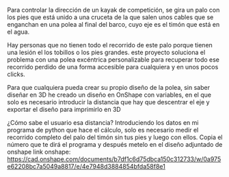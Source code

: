 Para controlar la dirección de un kayak de competición, se gira un palo con los pies que está unido a una cruceta de la que salen unos cables que se enganchan en una polea al final del barco, cuyo eje es el timón que está en el agua.

Hay personas que no tienen todo el recorrido de este palo porque tienen una lesión el los tobillos o los pies grandes.
este proyecto soluciona el problema con una polea excéntrica personalizable para recuperar todo ese recorrido perdido de una forma accesible para cualquiera y en unos pocos clicks.

Para que cualquiera pueda crear su propio diseño de la polea, sin saber diseñar en 3D he creado un diseño en OnShape con variables, en el que solo es necesario introducir la distancia que hay que descentrar el eje y exportar el diseño para imprimirlo en 3D

¿Cómo sabe el usuario esa distancia? Introduciendo los datos en mi programa de python que hace el cálculo, solo es necesario medir el recorrido completo del palo del timón sin tus pies y luego con ellos.
Copia el número que te dirá el programa y después metelo en el diseño adjuntado de onshape
link onshape: https://cad.onshape.com/documents/b7df1c6d75dbca150c312733/w/0a975e62208bc7a5049a8817/e/4e7948d3884854bfda58f8e1
